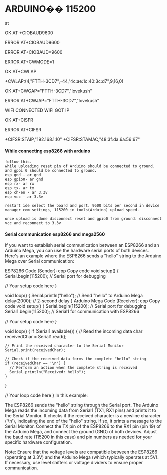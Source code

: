 # ARDUINO�� 115200

at


OK
AT +CIOBAUD9600


ERROR
AT+CIOBAUD9600


ERROR
AT+CIOBAUD=9600


ERROR
AT+CWMODE=1


OK
AT+CWLAP

+CWLAP:(4,"FTTH-3CD7",-44,"4c:ae:1c:40:3c:d7",9,16,0)

OK
AT+CWGAP="FTTH-3CD7","lovekush"


ERROR
AT+CWJAP="FTTH-3CD7","lovekush"

WIFI CONNECTED
WIFI GOT IP

OK
AT+CISFR


ERROR
AT+CIFSR

+CIFSR:STAIP,"192.168.1.10"
+CIFSR:STAMAC,"48:3f:da:6a:56:67"


#### While connecting esp8266 with arduino 

```
follow this.
while uploading reset pin of Arduino should be connected to ground. and gpoi 0 should be connected to ground.
esp gnd - ar gnd
esp gpio0- ar gnd
esp rx- ar rx
esp tx- ar tx
esp ch-en - ar 3.3v
esp vcc - ar 3.3v

restart ide select the board and port. 9600 bits per second in device manager com settings, 115200 in tools(Arduino) upload speed.

once upload is done disconnect reset and gpio0 from ground. disconnect vcc and reconnect to 3.3v

```




#### Serial communication esp8266 and mega2560

If you want to establish serial communication between an ESP8266 and an Arduino Mega, you can use the hardware serial ports of both devices. Here's an example where the ESP8266 sends a "hello" string to the Arduino Mega over Serial communication:

ESP8266 Code (Sender):
cpp
Copy code
void setup() {
  Serial.begin(115200);  // Serial port for debugging

  // Your setup code here
}

void loop() {
  Serial.println("hello");  // Send "hello" to Arduino Mega
  delay(2000);  // 2-second delay
}
Arduino Mega Code (Receiver):
cpp
Copy code
void setup() {
  Serial.begin(115200);  // Serial port for debugging
  Serial1.begin(115200); // Serial1 for communication with ESP8266

  // Your setup code here
}

void loop() {
  if (Serial1.available()) {
    // Read the incoming data
    char receivedChar = Serial1.read();

    // Print the received character to the Serial Monitor
    Serial.print(receivedChar);

    // Check if the received data forms the complete "hello" string
    if (receivedChar == '\n') {
      // Perform an action when the complete string is received
      Serial.println("Received: hello");
    }
  }

  // Your loop code here
}
In this example:

The ESP8266 sends the "hello" string through the Serial port.
The Arduino Mega reads the incoming data from Serial1 (TX1, RX1 pins) and prints it to the Serial Monitor.
It checks if the received character is a newline character ('\n'), indicating the end of the "hello" string. If so, it prints a message to the Serial Monitor.
Connect the TX pin of the ESP8266 to the RX1 pin (pin 19) of the Arduino Mega, and connect the ground (GND) of both devices. Adjust the baud rate (115200 in this case) and pin numbers as needed for your specific hardware configuration.

Note: Ensure that the voltage levels are compatible between the ESP8266 (operating at 3.3V) and the Arduino Mega (which typically operates at 5V). If necessary, use level shifters or voltage dividers to ensure proper communication.
